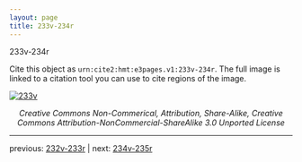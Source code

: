 ```yaml
---
layout: page
title: 233v-234r
---
```


233v-234r

Cite this object as `urn:cite2:hmt:e3pages.v1:233v-234r`.  The full image is linked to a citation tool you can use to cite regions of the image.

[![233v](http://www.homermultitext.org/iipsrv?IIIF=/project/homer/pyramidal/deepzoom/hmt/e3bifolio/v1/E3_233v_234r.tif/full/800,/0/default.jpg)](http://www.homermultitext.org/ict2/?urn=urn:cite2:hmt:e3bifolio.v1:E3_233v_234r) 

<p style="text-align: center; font-style: italic;">Creative Commons Non-Commerical, Attribution, Share-Alike, Creative Commons Attribution-NonCommercial-ShareAlike 3.0 Unported License</p>

---

previous: [232v-233r](../232v-233r/) | next: [234v-235r](../234v-235r/)